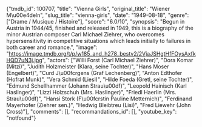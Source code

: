 {"tmdb_id": 100707, "title": "Vienna Girls", "original_title": "Wiener M\u00e4deln", "slug_title": "vienna-girls", "date": "1949-08-18", "genre": ["Drame / Musique / Histoire"], "score": "6.0/10", "synopsis": "Begun in Austria in 1944/45, finished and released in 1949, this is a biography of the minor Austrian composer Carl Michael Ziehrer, who overcomes hypersensitivity  in competitive situations which leads initially to failures in both career and romance.", "image": "https://image.tmdb.org/t/p/w185_and_h278_bestv2/2VjaJSHgtHfFOysAxfkHQD7uN3j.jpg", "actors": ["Willi Forst (Carl Michael Ziehrer)", "Dora Komar (Mitzi)", "Judith Holzmeister (Klara, seine Tochter)", "Hans Moser (Engelbert)", "Curd J\u00fcrgens (Graf Lechenberg)", "Anton Edthofer (Hofrat Munk)", "Vera Schmid (Liesl)", "Hilde Foeda (Gretl, seine Tochter)", "Edmund Schellhammer (Johann Strau\u00df)", "Leopold Hainisch (Karl Haslinger)", "Lizzi Holzschuh (Mrs. Haslinger)", "Friedl Haerlin (Mrs. Strau\u00df)", "Hansi Stork (F\u00fcrstin Pauline Metternich)", "Ferdinand Mayerhofer (Ziehrer sen.)", "Hedwig Bleibtreu (Lisi)", "Fred Liewehr (John Cross)"], "comments": [], "recommandations_id": [], "youtube_key": "notfound"}
